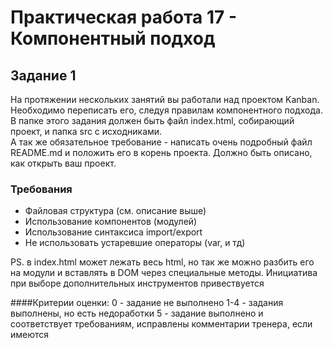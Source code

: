 # Практическая работа 17 - Компонентный подход

## Задание 1

На протяжении нескольких занятий вы работали над проектом Kanban. Необходимо переписать его, следуя правилам компонентного подхода. 
В папке этого задания должен быть файл index.html, собирающий проект, и папка src с исходниками.<br>
А так же обязательное требование - написать очень подробный файл README.md и положить его в корень проекта. Должно быть описано, как открыть ваш проект.

### Требования

- Файловая структура (см. описание выше)
- Использование компонентов (модулей)
- Использование синтаксиса import/export
- Не использовать устаревшие операторы (var, и тд)

PS. в index.html может лежать весь html, но так же можно разбить его на модули и вставлять в DOM через специальные методы. Инициатива при выборе дополнительных инструментов привествуется

####Критерии оценки: 
0 - задание не выполнено
1-4 - задания выполнены, но есть недоработки
5 - задание выполнено и соответствует требованиям, исправлены комментарии тренера, если имеются